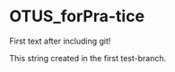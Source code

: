# OTUS_forPra-tice

First text after including git!

This string created in the first test-branch.



